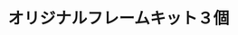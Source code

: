 ---
title: オリジナルフレームキット３個
description: 
lang: ja
layout: product-page
id: 2
priority: 2
説明: 
価格: 2800
在庫: 100
---